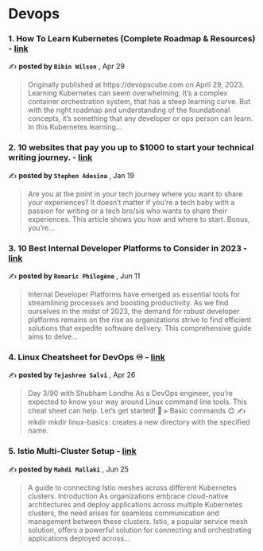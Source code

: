 
<h1>Devops</h1>
<h3>1. How To Learn Kubernetes (Complete Roadmap & Resources) - <a href=https://medium.com/dailydevopstips/how-to-learn-kubernetes-complete-roadmap-resources-a853723ae61a?source=tag_page---------0-85--------------------3d6f4f2a_08fb_4c3e_9b74_de95189784b1-------17 target="_blank" rel="noopener noreferrer">link</a></h3>

✍️ **posted by `Bibin Wilson`** , <date>Apr 29</date>

<blockquote>Originally published at https://devopscube.com on April 29, 2023. Learning Kubernetes can seem overwhelming. It’s a complex container orchestration system, that has a steep learning curve. But with the right roadmap and understanding of the foundational concepts, it’s something that any developer or ops person can learn. In this Kubernetes learning…</blockquote>

<h3>2. 10 websites that pay you up to $1000 to start your technical writing journey. - <a href=https://medium.com/gitconnected/10-websites-that-pay-you-to-start-your-technical-writing-journey-b04ab2eb6f7e?source=tag_page---------1-85--------------------3d6f4f2a_08fb_4c3e_9b74_de95189784b1-------17 target="_blank" rel="noopener noreferrer">link</a></h3>

✍️ **posted by `Stephen Adesina`** , <date>Jan 19</date>

<blockquote>Are you at the point in your tech journey where you want to share your experiences? It doesn’t matter if you’re a tech baby with a passion for writing or a tech bro/sis who wants to share their experiences. This article shows you how and where to start. Bonus, you’re…</blockquote>

<h3>3. 10 Best Internal Developer Platforms to Consider in 2023 - <a href=https://medium.com/@rphilogene/10-best-internal-developer-platforms-to-consider-in-2023-3b38187dbff2?source=tag_page---------2-85--------------------3d6f4f2a_08fb_4c3e_9b74_de95189784b1-------17 target="_blank" rel="noopener noreferrer">link</a></h3>

✍️ **posted by `Romaric Philogène`** , <date>Jun 11</date>

<blockquote>Internal Developer Platforms have emerged as essential tools for streamlining processes and boosting productivity. As we find ourselves in the midst of 2023, the demand for robust developer platforms remains on the rise as organizations strive to find efficient solutions that expedite software delivery. This comprehensive guide aims to delve…</blockquote>

<h3>4. Linux Cheatsheet for DevOps ♾ - <a href=https://medium.com/@keentolearn/linux-cheatsheet-for-devops-e4f4cd4631aa?source=tag_page---------3-85--------------------3d6f4f2a_08fb_4c3e_9b74_de95189784b1-------17 target="_blank" rel="noopener noreferrer">link</a></h3>

✍️ **posted by `Tejashree Salvi`** , <date>Apr 26</date>

<blockquote>Day 3/90 with Shubham Londhe As a DevOps engineer, you’re expected to know your way around Linux command line tools. This cheat sheet can help. Let’s get started! 💯 ⫸ Basic commands 😊 ✍ mkdir mkdir linux-basics: creates a new directory with the specified name.</blockquote>

<h3>5. Istio Multi-Cluster Setup - <a href=https://medium.com/itnext/istio-multi-cluster-setup-b773313c074a?source=tag_page---------4-85--------------------3d6f4f2a_08fb_4c3e_9b74_de95189784b1-------17 target="_blank" rel="noopener noreferrer">link</a></h3>

✍️ **posted by `Mahdi Mallaki`** , <date>Jun 25</date>

<blockquote>A guide to connecting Istio meshes across different Kubernetes clusters. Introduction As organizations embrace cloud-native architectures and deploy applications across multiple Kubernetes clusters, the need arises for seamless communication and management between these clusters. Istio, a popular service mesh solution, offers a powerful solution for connecting and orchestrating applications deployed across…</blockquote>

